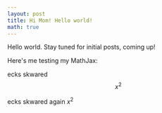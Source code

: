 ```yaml
---
layout: post
title: Hi Mom! Hello world!
math: true
---
```


Hello world. Stay tuned for initial posts, coming up!


Here's me testing my MathJax:

ecks skwared $$x^2$$


ecks skwared again $x^2$